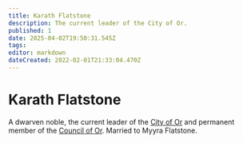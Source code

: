 ```yaml
---
title: Karath Flatstone
description: The current leader of the City of Or.
published: 1
date: 2025-04-02T19:50:31.545Z
tags: 
editor: markdown
dateCreated: 2022-02-01T21:33:04.470Z
---
```


# Karath Flatstone
A dwarven noble, the current leader of the [City of Or](/location/settlement/city/city-of-or.md) and permanent member of the [Council of Or](/location/settlement/city/or/council-of-or.md). Married to Myyra Flatstone.
